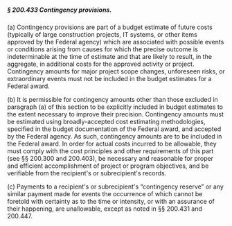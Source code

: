 ##### § 200.433 Contingency provisions. #####

(a) Contingency provisions are part of a budget estimate of future costs (typically of large construction projects, IT systems, or other items approved by the Federal agency) which are associated with possible events or conditions arising from causes for which the precise outcome is indeterminable at the time of estimate and that are likely to result, in the aggregate, in additional costs for the approved activity or project. Contingency amounts for major project scope changes, unforeseen risks, or extraordinary events must not be included in the budget estimates for a Federal award.

(b) It is permissible for contingency amounts other than those excluded in paragraph (a) of this section to be explicitly included in budget estimates to the extent necessary to improve their precision. Contingency amounts must be estimated using broadly-accepted cost estimating methodologies, specified in the budget documentation of the Federal award, and accepted by the Federal agency. As such, contingency amounts are to be included in the Federal award. In order for actual costs incurred to be allowable, they must comply with the cost principles and other requirements of this part (see §§ 200.300 and 200.403), be necessary and reasonable for proper and efficient accomplishment of project or program objectives, and be verifiable from the recipient's or subrecipient's records.

(c) Payments to a recipient's or subrecipient's “contingency reserve” or any similar payment made for events the occurrence of which cannot be foretold with certainty as to the time or intensity, or with an assurance of their happening, are unallowable, except as noted in §§ 200.431 and 200.447.